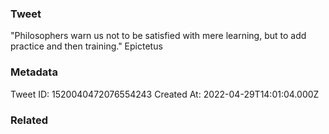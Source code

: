 ### Tweet
"Philosophers warn us not to be satisfied with mere learning, but to add practice and then training." Epictetus

### Metadata
Tweet ID: 1520040472076554243
Created At: 2022-04-29T14:01:04.000Z

### Related

